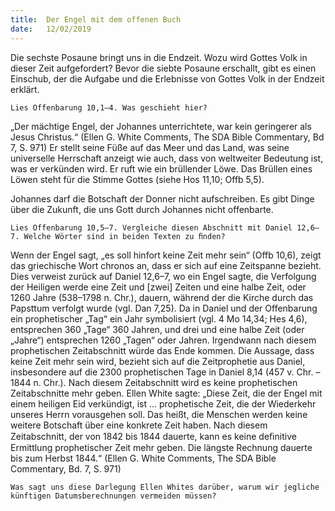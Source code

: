 ```yaml
---
title:  Der Engel mit dem offenen Buch
date:   12/02/2019
---
```


Die sechste Posaune bringt uns in die Endzeit. Wozu wird Gottes Volk in dieser Zeit aufgefordert? Bevor die siebte Posaune erschallt, gibt es einen Einschub, der die Aufgabe und die Erlebnisse von Gottes Volk in der Endzeit erklärt. 

`Lies Offenbarung 10,1–4. Was geschieht hier?` 

„Der mächtige Engel, der Johannes unterrichtete, war kein geringerer als Jesus Christus.“ (Ellen G. White Comments, The SDA Bible Commentary, Bd 7, S. 971) Er stellt seine Füße auf das Meer und das Land, was seine universelle Herrschaft anzeigt wie auch, dass von weltweiter Bedeutung ist, was er verkünden wird. Er ruft wie ein brüllender Löwe. Das Brüllen eines Löwen steht für die Stimme Gottes (siehe Hos 11,10; Offb 5,5). 

Johannes darf die Botschaft der Donner nicht aufschreiben. Es gibt Dinge über die Zukunft, die uns Gott durch Johannes nicht offenbarte. 

`Lies Offenbarung 10,5–7. Vergleiche diesen Abschnitt mit Daniel 12,6–7. Welche Wörter sind in beiden Texten zu ﬁnden?` 

Wenn der Engel sagt, „es soll hinfort keine Zeit mehr sein“ (Offb 10,6), zeigt das griechische Wort chronos an, dass er sich auf eine Zeitspanne bezieht. Dies verweist zurück auf Daniel 12,6–7, wo ein Engel sagte, die Verfolgung der Heiligen werde eine Zeit und [zwei] Zeiten und eine halbe Zeit, oder 1260 Jahre (538–1798 n. Chr.), dauern, während der die Kirche durch das Papsttum verfolgt wurde (vgl. Dan 7,25). Da in Daniel und der Offenbarung ein prophetischer „Tag“ ein Jahr symbolisiert (vgl. 4 Mo 14,34; Hes 4,6), entsprechen 360 „Tage“ 360 Jahren, und drei und eine halbe Zeit (oder „Jahre“) entsprechen 1260 „Tagen“ oder Jahren. Irgendwann nach diesem prophetischen Zeitabschnitt würde das Ende kommen. Die Aussage, dass keine Zeit mehr sein wird, bezieht sich auf die Zeitprophetie aus Daniel, insbesondere auf die 2300 prophetischen Tage in Daniel 8,14 (457 v. Chr. – 1844 n. Chr.). Nach diesem Zeitabschnitt wird es keine prophetischen Zeitabschnitte mehr geben. Ellen White sagte: „Diese Zeit, die der Engel mit einem heiligen Eid verkündigt, ist … prophetische Zeit, die der Wiederkehr unseres Herrn vorausgehen soll. Das heißt, die Menschen werden keine weitere Botschaft über eine konkrete Zeit haben. Nach diesem Zeitabschnitt, der von 1842 bis 1844 dauerte, kann es keine deﬁnitive Ermittlung prophetischer Zeit mehr geben. Die längste Rechnung dauerte bis zum Herbst 1844.“ (Ellen G. White Comments, The SDA Bible Commentary, Bd. 7, S. 971) 

`Was sagt uns diese Darlegung Ellen Whites darüber, warum wir jegliche künftigen Datumsberechnungen vermeiden müssen?` 
